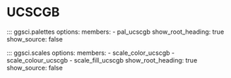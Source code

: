 # UCSCGB

::: ggsci.palettes
    options:
      members:
        - pal_ucscgb
      show_root_heading: true
      show_source: false

::: ggsci.scales
    options:
      members:
        - scale_color_ucscgb
        - scale_colour_ucscgb
        - scale_fill_ucscgb
      show_root_heading: true
      show_source: false
